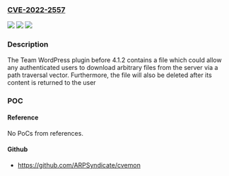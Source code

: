 ### [CVE-2022-2557](https://cve.mitre.org/cgi-bin/cvename.cgi?name=CVE-2022-2557)
![](https://img.shields.io/static/v1?label=Product&message=Team%20%E2%80%93%20WordPress%20Team%20Members%20Showcase%20Plugin&color=blue)
![](https://img.shields.io/static/v1?label=Version&message=n%2Fa&color=blue)
![](https://img.shields.io/static/v1?label=Vulnerability&message=CWE-22%20Improper%20Limitation%20of%20a%20Pathname%20to%20a%20Restricted%20Directory%20('Path%20Traversal')&color=brighgreen)

### Description

The Team WordPress plugin before 4.1.2 contains a file which could allow any authenticated users to download arbitrary files from the server via a path traversal vector. Furthermore, the file will also be deleted after its content is returned to the user

### POC

#### Reference
No PoCs from references.

#### Github
- https://github.com/ARPSyndicate/cvemon

